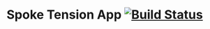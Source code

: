 # Spoke Tension App [![Build Status](https://travis-ci.com/sproogen/spoke-tension-app.svg?branch=master)](https://travis-ci.com/sproogen/spoke-tension-app)
